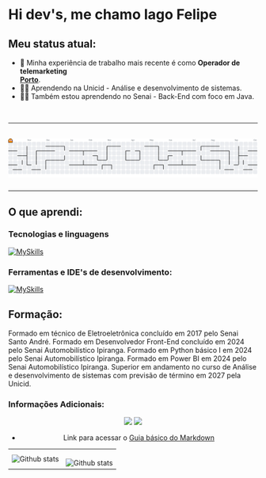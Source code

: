 # Hi dev's, me chamo Iago Felipe


## Meu status atual:

- 👷 Minha experiência de trabalho mais recente é como **Operador de telemarketing** \
[**Porto**](https://www.portoseguro.com.br/).
- 👨‍🏫 Aprendendo na Unicid - Análise e desenvolvimento de sistemas. 
- 👨‍🏫 Também estou aprendendo no Senai - Back-End com foco em Java.
<br/> 

---
<br>

<picture>
  <source media="(prefers-color-scheme: dark)" srcset="https://raw.githubusercontent.com/IagoPelitero/IagoPelitero/output/pacman-contribution-graph-dark.svg">
  <source media="(prefers-color-scheme: light)" srcset="https://raw.githubusercontent.com/IagoPelitero/IagoPelitero/output/pacman-contribution-graph.svg">
  <img alt="pacman contribution graph" src="https://raw.githubusercontent.com/IagoPelitero/IagoPelitero/output/pacman-contribution-graph.svg">
</picture>

###
---


## O que aprendi:

### Tecnologias e linguagens

[![MySkills](https://skillicons.dev/icons?i=html,css,js,,java,py)](https://skillicons.dev)

### Ferramentas e IDE's de desenvolvimento:
[![MySkills](https://skillicons.dev/icons?i=git,github,figma,eclipse,npm,vscode)](https://skillicons.dev)

## Formação:
Formado em técnico de Eletroeletrônica concluído em 2017 pelo Senai Santo André.
Formado em Desenvolvedor Front-End concluído em 2024 pelo Senai Automobilístico Ipiranga.
Formado em Python básico I em 2024 pelo Senai Automobilístico Ipiranga.
Formado em Power BI em 2024 pelo Senai Automobilístico Ipiranga.
Superior em andamento no curso de Análise e desenvolvimento de sistemas com previsão de término em 2027 pela Unicid.

### Informações Adicionais: 

 <div align="center"> 
  <a align="center" href="https://www.instagram.com/iagopelitero/" target="_blank"><img src="https://img.shields.io/badge/-Instagram-%23E4405F?style=for-the-badge&logo=instagram&logoColor=white" target="_blank"></a>
  <a align="center" href="https://www.linkedin.com/in/iagopelitero/" target="_blank"><img src="https://img.shields.io/badge/-LinkedIn-%230077B5?style=for-the-badge&logo=linkedin&logoColor=white" target="_blank"></a> 

- Link para acessar o [Guia básico do Markdown](https://docs.pipz.com/central-de-ajuda/learning-center/guia-basico-de-markdown#open)

<table>
  <tr>
    <td>
       <img align="left" src="https://github-readme-stats.vercel.app/api?username=IagoPelitero&show_icons=true&theme=radical" alt="Github stats" />
    </td>
    <td>
<br/>
<img align="left" src="https://github-readme-stats.vercel.app/api/top-langs/?username=IagoPelitero&layout=compact" alt="Github stats" />
 </td>
  </tr>
</table><br/>